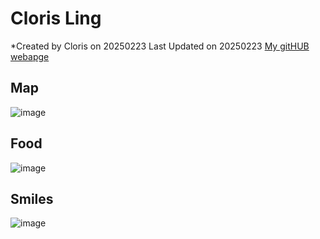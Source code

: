 # Cloris Ling
*Created by Cloris on 20250223 Last Updated on 20250223
[My gitHUB webapge](https://github.com/110701081) 

## Map
![image](https://github.com/user-attachments/assets/298d87e7-78f2-42fe-9efa-44ac4bda5676)

## Food
![image](https://github.com/user-attachments/assets/df1ea4e0-c66f-467f-98a5-f30667a8a077)

## Smiles 
![image](https://github.com/user-attachments/assets/786c8b2a-4455-4625-a307-6cc4088cdfa1)
